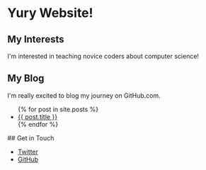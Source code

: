 # Yury Website!

## My Interests
I'm interested in teaching novice coders about computer science!
## My Blog
I'm really excited to blog my journey on GitHub.com.
<ul>
  {% for post in site.posts %}
    <li>
      <a href="{{ post.url }}">{{ post.title }}</a>
    </li>
  {% endfor %}
</ul>
## Get in Touch
<ul>
<li><a href="https://twitter.com/{{ site.twitter_username
  }}">Twitter</a></li>
<li><a href="https://github.com/{{ site.github_username
  }}">GitHub</a></li>
</ul>
